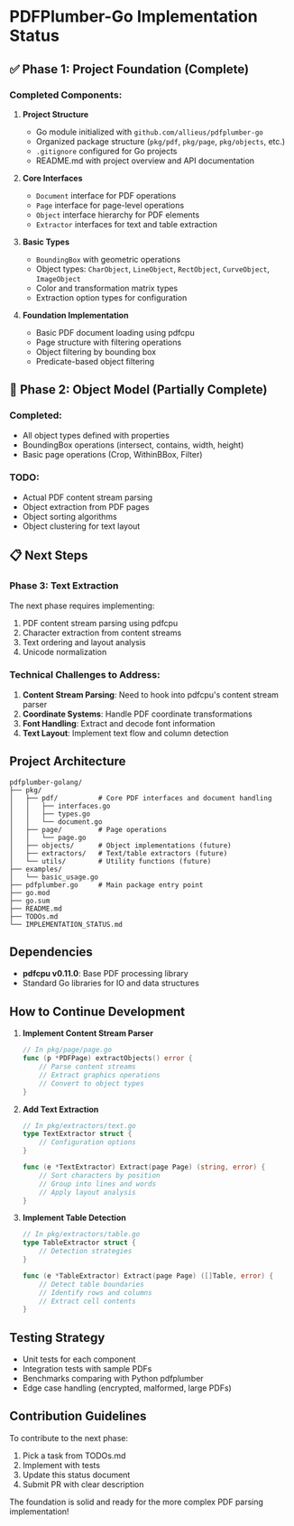 # PDFPlumber-Go Implementation Status

## ✅ Phase 1: Project Foundation (Complete)

### Completed Components:
1. **Project Structure**
   - Go module initialized with `github.com/allieus/pdfplumber-go`
   - Organized package structure (`pkg/pdf`, `pkg/page`, `pkg/objects`, etc.)
   - `.gitignore` configured for Go projects
   - README.md with project overview and API documentation

2. **Core Interfaces**
   - `Document` interface for PDF operations
   - `Page` interface for page-level operations
   - `Object` interface hierarchy for PDF elements
   - `Extractor` interfaces for text and table extraction

3. **Basic Types**
   - `BoundingBox` with geometric operations
   - Object types: `CharObject`, `LineObject`, `RectObject`, `CurveObject`, `ImageObject`
   - Color and transformation matrix types
   - Extraction option types for configuration

4. **Foundation Implementation**
   - Basic PDF document loading using pdfcpu
   - Page structure with filtering operations
   - Object filtering by bounding box
   - Predicate-based object filtering

## 🚧 Phase 2: Object Model (Partially Complete)

### Completed:
- All object types defined with properties
- BoundingBox operations (intersect, contains, width, height)
- Basic page operations (Crop, WithinBBox, Filter)

### TODO:
- Actual PDF content stream parsing
- Object extraction from PDF pages
- Object sorting algorithms
- Object clustering for text layout

## 📋 Next Steps

### Phase 3: Text Extraction
The next phase requires implementing:
1. PDF content stream parsing using pdfcpu
2. Character extraction from content streams
3. Text ordering and layout analysis
4. Unicode normalization

### Technical Challenges to Address:
1. **Content Stream Parsing**: Need to hook into pdfcpu's content stream parser
2. **Coordinate Systems**: Handle PDF coordinate transformations
3. **Font Handling**: Extract and decode font information
4. **Text Layout**: Implement text flow and column detection

## Project Architecture

```
pdfplumber-golang/
├── pkg/
│   ├── pdf/          # Core PDF interfaces and document handling
│   │   ├── interfaces.go
│   │   ├── types.go
│   │   └── document.go
│   ├── page/         # Page operations
│   │   └── page.go
│   ├── objects/      # Object implementations (future)
│   ├── extractors/   # Text/table extractors (future)
│   └── utils/        # Utility functions (future)
├── examples/
│   └── basic_usage.go
├── pdfplumber.go     # Main package entry point
├── go.mod
├── go.sum
├── README.md
├── TODOs.md
└── IMPLEMENTATION_STATUS.md
```

## Dependencies
- **pdfcpu v0.11.0**: Base PDF processing library
- Standard Go libraries for IO and data structures

## How to Continue Development

1. **Implement Content Stream Parser**
   ```go
   // In pkg/page/page.go
   func (p *PDFPage) extractObjects() error {
       // Parse content streams
       // Extract graphics operations
       // Convert to object types
   }
   ```

2. **Add Text Extraction**
   ```go
   // In pkg/extractors/text.go
   type TextExtractor struct {
       // Configuration options
   }
   
   func (e *TextExtractor) Extract(page Page) (string, error) {
       // Sort characters by position
       // Group into lines and words
       // Apply layout analysis
   }
   ```

3. **Implement Table Detection**
   ```go
   // In pkg/extractors/table.go
   type TableExtractor struct {
       // Detection strategies
   }
   
   func (e *TableExtractor) Extract(page Page) ([]Table, error) {
       // Detect table boundaries
       // Identify rows and columns
       // Extract cell contents
   }
   ```

## Testing Strategy
- Unit tests for each component
- Integration tests with sample PDFs
- Benchmarks comparing with Python pdfplumber
- Edge case handling (encrypted, malformed, large PDFs)

## Contribution Guidelines
To contribute to the next phase:
1. Pick a task from TODOs.md
2. Implement with tests
3. Update this status document
4. Submit PR with clear description

The foundation is solid and ready for the more complex PDF parsing implementation!